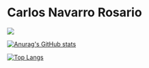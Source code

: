 # Carlos Navarro Rosario

<a href="https://www.linkedin.com/in/carlosnavarrorosario/">
    <img src="https://img.shields.io/badge/LinkedIn-0077B5?style=for-the-badge&logo=linkedin&logoColor=white"/>

    
[![Anurag's GitHub stats](https://github-readme-stats.vercel.app/api?username=cnavarro42&show_icons=true&theme=tokyonight)](https://github.com/anuraghazra/github-readme-stats)
    
    
[![Top Langs](https://github-readme-stats.vercel.app/api/top-langs/?username=cnavarro42&layout=compact&show_icons=true&theme=tokyonight)](https://github.com/anuraghazra/github-readme-stats)


<!--
**cnavarro42/cnavarro42** is a ✨ _special_ ✨ repository because its `README.md` (this file) appears on your GitHub profile.

Here are some ideas to get you started:

- 🔭 I’m currently working on ...
- 🌱 I’m currently learning ...
- 👯 I’m looking to collaborate on ...
- 🤔 I’m looking for help with ...
- 💬 Ask me about ...
- 📫 How to reach me: ...
- 😄 Pronouns: ...
- ⚡ Fun fact: ...
-->
